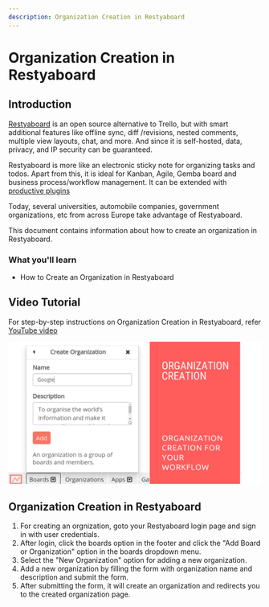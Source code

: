 ```yaml
---
description: Organization Creation in Restyaboard
---
```


# Organization Creation in Restyaboard

## Introduction

[Restyaboard](https://restya.com/board) is an open source alternative to Trello, but with smart additional features like offline sync, diff /revisions, nested comments, multiple view layouts, chat, and more. And since it is self-hosted, data, privacy, and IP security can be guaranteed.

Restyaboard is more like an electronic sticky note for organizing tasks and todos. Apart from this, it is ideal for Kanban, Agile, Gemba board and business process/workflow management. It can be extended with [productive plugins](https://restya.com/board/apps "productive plugins")

Today, several universities, automobile companies, government organizations, etc from across Europe take advantage of Restyaboard.

This document contains information about how to create an organization in Restyaboard.

### What you'll learn

*   How to Create an Organization in Restyaboard

## Video Tutorial

For step-by-step instructions on Organization Creation in Restyaboard, refer [YouTube video](https://www.youtube.com/watch?v=yoTXh1BOXIo "Watch video on Organization Creation in Restyaboard")

[![Organization Creation in Restyaboard](restyaboard-organization-creation.png)](https://www.youtube.com/watch?v=yoTXh1BOXIo "Watch video on Organization Creation in Restyaboard")  

## Organization Creation in Restyaboard

1.  For creating an orgnization, goto your Restyaboard login page and sign in with user credentials.
2.  After login, click the boards option in the footer and click the "Add Board or Organization" option in the boards dropdown menu.
3.  Select the "New Organization" option for adding a new organization.
4.  Add a new organization by filling the form with organization name and description and submit the form.
5.  After submitting the form, it will create an organization and redirects you to the created organization page.